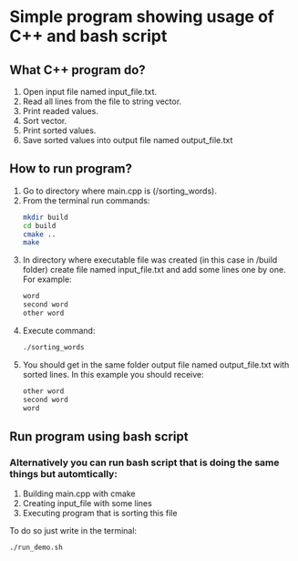 # Simple program showing usage of C++ and bash script

## What C++ program do?
1. Open input file named input_file.txt.
2. Read all lines from the file to string vector.
3. Print readed values.
3. Sort vector.
4. Print sorted values.
5. Save sorted values into output file named output_file.txt

## How to run program?
1. Go to directory where main.cpp is (/sorting_words).
2. From the terminal run commands:
    ```bash
    mkdir build
    cd build
    cmake ..
    make
    ```
3. In directory where executable file was created (in this case in /build folder) create file named input_file.txt and add some lines one by one. For example:
    ```txt
    word
    second word
    other word
    ```
4. Execute command:
    ```bash
    ./sorting_words
    ```
5. You should get in the same folder output file named output_file.txt with sorted lines. In this example you should receive:
    ```txt
    other word
    second word
    word
    ```

## Run program using bash script
### Alternatively you can run bash script that is doing the same things but automtically:
1. Building main.cpp with cmake
2. Creating input_file with some lines
3. Executing program that is sorting this file

To do so just write in the terminal:
```bash
./run_demo.sh
```